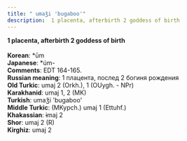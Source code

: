 ```yaml
---
title: " umaǯi 'bugaboo'"
description:  1 placenta, afterbirth 2 goddess of birth
---
```

<p data-pagefind-weight="0.5">
<strong> 1 placenta, afterbirth 2 goddess of birth</strong><br><br>
<strong>Korean</strong>:  *ūm<br>
<strong>Japanese</strong>:  *úm-<br>
<strong>Comments</strong>:  EDT 164-165.<br>
<strong>Russian meaning</strong>:  1 плацента, послед 2 богиня рождения<br>
<strong>Old Turkic</strong>:  umaj 2 (Orkh.), 1 (OUygh. - NPr)<br>
<strong>Karakhanid</strong>:  umaj 1, 2 (MK)<br>
<strong>Turkish</strong>:  umaǯi 'bugaboo'<br>
<strong>Middle Turkic</strong>:  (MKypch.) umaj 1 (Ettuhf.)<br>
<strong>Khakassian</strong>:  ɨmaj 2<br>
<strong>Shor</strong>:  umaj 2 (R)<br>
<strong>Kirghiz</strong>:  umaj 2<br>

</p>
